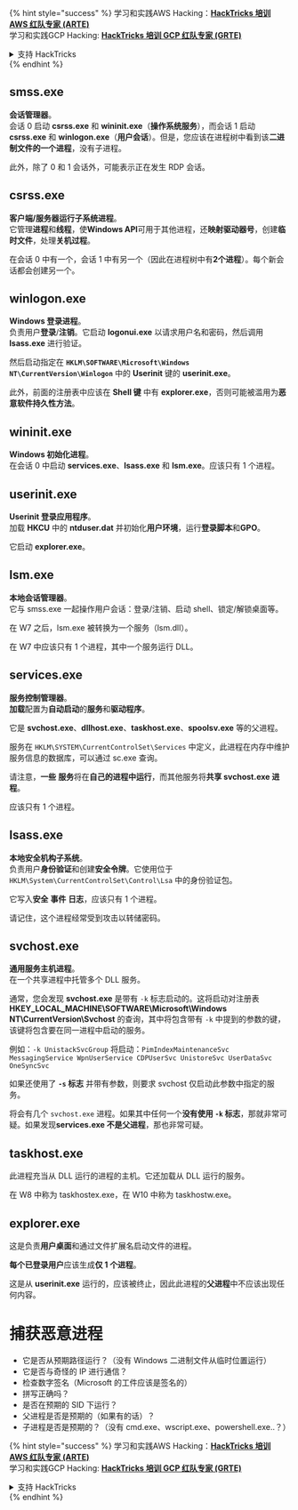 {% hint style="success" %}
学习和实践AWS Hacking：<img src="/.gitbook/assets/arte.png" alt="" data-size="line">[**HackTricks 培训 AWS 红队专家 (ARTE)**](https://training.hacktricks.xyz/courses/arte)<img src="/.gitbook/assets/arte.png" alt="" data-size="line">\
学习和实践GCP Hacking: <img src="/.gitbook/assets/grte.png" alt="" data-size="line">[**HackTricks 培训 GCP 红队专家 (GRTE)**<img src="/.gitbook/assets/grte.png" alt="" data-size="line">](https://training.hacktricks.xyz/courses/grte)

<details>

<summary>支持 HackTricks</summary>

* 查看 [**订阅计划**](https://github.com/sponsors/carlospolop)!
* **加入** 💬 [**Discord 群组**](https://discord.gg/hRep4RUj7f) 或 [**telegram 群组**](https://t.me/peass) 或 **关注** 我们的 **Twitter** 🐦 [**@hacktricks\_live**](https://twitter.com/hacktricks\_live)**.**
* 通过向 **HackTricks** 和 **HackTricks Cloud** 的 github 仓库提交 PR 来分享黑客技巧。

</details>
{% endhint %}


## smss.exe

**会话管理器**。\
会话 0 启动 **csrss.exe** 和 **wininit.exe**（**操作系统服务**），而会话 1 启动 **csrss.exe** 和 **winlogon.exe**（**用户会话**）。但是，您应该在进程树中看到该**二进制文件的一个进程**，没有子进程。

此外，除了 0 和 1 会话外，可能表示正在发生 RDP 会话。


## csrss.exe

**客户端/服务器运行子系统进程**。\
它管理**进程**和**线程**，使**Windows API**可用于其他进程，还**映射驱动器号**，创建**临时文件**，处理**关机过程**。

在会话 0 中有一个，会话 1 中有另一个（因此在进程树中有**2个进程**）。每个新会话都会创建另一个。


## winlogon.exe

**Windows 登录进程**。\
负责用户**登录**/**注销**。它启动 **logonui.exe** 以请求用户名和密码，然后调用 **lsass.exe** 进行验证。

然后启动指定在 **`HKLM\SOFTWARE\Microsoft\Windows NT\CurrentVersion\Winlogon`** 中的 **Userinit** 键的 **userinit.exe**。

此外，前面的注册表中应该在 **Shell 键** 中有 **explorer.exe**，否则可能被滥用为**恶意软件持久性方法**。


## wininit.exe

**Windows 初始化进程**。\
在会话 0 中启动 **services.exe**、**lsass.exe** 和 **lsm.exe**。应该只有 1 个进程。


## userinit.exe

**Userinit 登录应用程序**。\
加载 **HKCU** 中的 **ntduser.dat** 并初始化**用户环境**，运行**登录脚本**和**GPO**。

它启动 **explorer.exe**。


## lsm.exe

**本地会话管理器**。\
它与 smss.exe 一起操作用户会话：登录/注销、启动 shell、锁定/解锁桌面等。

在 W7 之后，lsm.exe 被转换为一个服务（lsm.dll）。

在 W7 中应该只有 1 个进程，其中一个服务运行 DLL。


## services.exe

**服务控制管理器**。\
**加载**配置为**自动启动**的**服务**和**驱动程序**。

它是 **svchost.exe**、**dllhost.exe**、**taskhost.exe**、**spoolsv.exe** 等的父进程。

服务在 `HKLM\SYSTEM\CurrentControlSet\Services` 中定义，此进程在内存中维护服务信息的数据库，可以通过 sc.exe 查询。

请注意，**一些** **服务**将在**自己的进程中运行**，而其他服务将**共享 svchost.exe 进程**。

应该只有 1 个进程。


## lsass.exe

**本地安全机构子系统**。\
负责用户**身份验证**和创建**安全令牌**。它使用位于 `HKLM\System\CurrentControlSet\Control\Lsa` 中的身份验证包。

它写入**安全** **事件** **日志**，应该只有 1 个进程。

请记住，这个进程经常受到攻击以转储密码。


## svchost.exe

**通用服务主机进程**。\
在一个共享进程中托管多个 DLL 服务。

通常，您会发现 **svchost.exe** 是带有 `-k` 标志启动的。这将启动对注册表 **HKEY\_LOCAL\_MACHINE\SOFTWARE\Microsoft\Windows NT\CurrentVersion\Svchost** 的查询，其中将包含带有 `-k` 中提到的参数的键，该键将包含要在同一进程中启动的服务。

例如：`-k UnistackSvcGroup` 将启动：`PimIndexMaintenanceSvc MessagingService WpnUserService CDPUserSvc UnistoreSvc UserDataSvc OneSyncSvc`

如果还使用了 **`-s` 标志** 并带有参数，则要求 svchost 仅启动此参数中指定的服务。

将会有几个 `svchost.exe` 进程。如果其中任何一个**没有使用 `-k` 标志**，那就非常可疑。如果发现**services.exe 不是父进程**，那也非常可疑。


## taskhost.exe

此进程充当从 DLL 运行的进程的主机。它还加载从 DLL 运行的服务。

在 W8 中称为 taskhostex.exe，在 W10 中称为 taskhostw.exe。


## explorer.exe

这是负责**用户桌面**和通过文件扩展名启动文件的进程。

**每个已登录用户**应该生成**仅 1 个进程**。

这是从 **userinit.exe** 运行的，应该被终止，因此此进程的**父进程**中不应该出现任何内容。


# 捕获恶意进程

* 它是否从预期路径运行？（没有 Windows 二进制文件从临时位置运行）
* 它是否与奇怪的 IP 进行通信？
* 检查数字签名（Microsoft 的工件应该是签名的）
* 拼写正确吗？
* 是否在预期的 SID 下运行？
* 父进程是否是预期的（如果有的话）？
* 子进程是否是预期的？（没有 cmd.exe、wscript.exe、powershell.exe..？）


{% hint style="success" %}
学习和实践AWS Hacking：<img src="/.gitbook/assets/arte.png" alt="" data-size="line">[**HackTricks 培训 AWS 红队专家 (ARTE)**](https://training.hacktricks.xyz/courses/arte)<img src="/.gitbook/assets/arte.png" alt="" data-size="line">\
学习和实践GCP Hacking: <img src="/.gitbook/assets/grte.png" alt="" data-size="line">[**HackTricks 培训 GCP 红队专家 (GRTE)**<img src="/.gitbook/assets/grte.png" alt="" data-size="line">](https://training.hacktricks.xyz/courses/grte)

<details>

<summary>支持 HackTricks</summary>

* 查看 [**订阅计划**](https://github.com/sponsors/carlospolop)!
* **加入** 💬 [**Discord 群组**](https://discord.gg/hRep4RUj7f) 或 [**telegram 群组**](https://t.me/peass) 或 **关注** 我们的 **Twitter** 🐦 [**@hacktricks\_live**](https://twitter.com/hacktricks\_live)**.**
* 通过向 **HackTricks** 和 **HackTricks Cloud** 的 github 仓库提交 PR 来分享黑客技巧。

</details>
{% endhint %}
